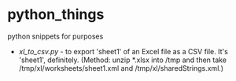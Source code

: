 python_things
=============

python snippets for purposes

* *xl_to_csv.py* - to export 'sheet1' of an Excel file as a CSV file. It's 'sheet1', definitely. (Method: unzip *.xlsx into /tmp and then take /tmp/xl/worksheets/sheet1.xml and /tmp/xl/sharedStrings.xml.)
